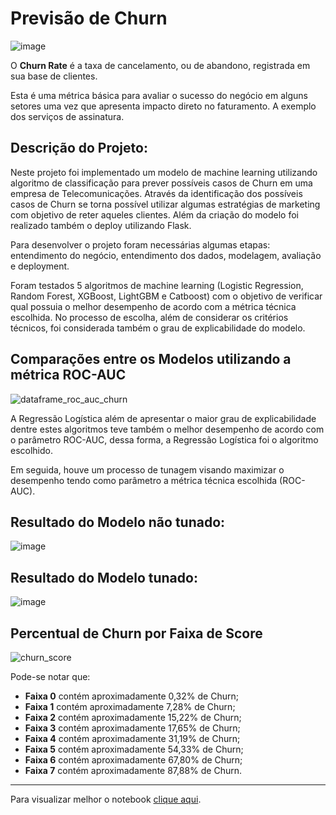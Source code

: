 # Previsão de Churn

![image](https://user-images.githubusercontent.com/69591172/198397728-2c98c166-9154-4984-9ffa-75d086e68f64.png)

O **Churn Rate** é a taxa de cancelamento, ou de abandono, registrada em sua base de clientes.

Esta é uma métrica básica para avaliar o sucesso do negócio em alguns setores uma vez que apresenta impacto direto no faturamento. A exemplo dos serviços de assinatura.

## Descrição do Projeto:

Neste projeto foi implementado um modelo de machine learning utilizando algoritmo de classificação para prever possíveis casos de Churn em uma empresa de Telecomunicações. Através da identificação dos possíveis casos de Churn se torna possível utilizar algumas estratégias de marketing com objetivo de reter aqueles clientes. Além da criação do modelo foi realizado também o deploy utilizando Flask.

Para desenvolver o projeto foram necessárias algumas etapas: entendimento do negócio, entendimento dos dados, modelagem, avaliação e deployment.

Foram testados 5 algoritmos de machine learning (Logistic Regression, Random Forest, XGBoost, LightGBM e Catboost) com o objetivo de verificar qual possuia o melhor desempenho de acordo com a métrica técnica escolhida. No processo de escolha, além de considerar os critérios técnicos, foi considerada também o grau de explicabilidade do modelo.

## Comparações entre os Modelos utilizando a métrica ROC-AUC

![dataframe_roc_auc_churn](https://user-images.githubusercontent.com/69591172/207106690-c99c7725-c325-41f9-8970-07148d3c5311.png)

A Regressão Logística além de apresentar o maior grau de explicabilidade dentre estes algoritmos teve também o melhor desempenho de acordo com o parâmetro ROC-AUC, dessa forma, a Regressão Logística foi o algoritmo escolhido.

Em seguida, houve um processo de tunagem visando maximizar o desempenho tendo como parâmetro a métrica técnica escolhida (ROC-AUC).

## Resultado do Modelo não tunado:

![image](https://user-images.githubusercontent.com/69591172/207106387-04597a4f-70b3-4eaa-b275-f6bb9e523fc7.png)


## Resultado do Modelo tunado:

![image](https://user-images.githubusercontent.com/69591172/207107080-6f89abe3-47a9-4eb4-a5fb-0a184c544bbc.png)

## Percentual de Churn por Faixa de Score

![churn_score](https://user-images.githubusercontent.com/69591172/207646725-0ae16c15-d1a1-43ef-80be-2d2c8608af5d.png)

Pode-se notar que:

* **Faixa 0** contém aproximadamente 0,32% de Churn;
* **Faixa 1** contém aproximadamente 7,28% de Churn;
* **Faixa 2** contém aproximadamente 15,22% de Churn;
* **Faixa 3** contém aproximadamente 17,65% de Churn;
* **Faixa 4** contém aproximadamente 31,19% de Churn;
* **Faixa 5** contém aproximadamente 54,33% de Churn;
* **Faixa 6** contém aproximadamente 67,80% de Churn;
* **Faixa 7** contém aproximadamente 87,88% de Churn.

-------------------------------------------------------

Para visualizar melhor o notebook [clique aqui](https://nbviewer.org/github/gustavolenin/Previsao_Churn/blob/main/notebook.ipynb).
